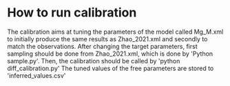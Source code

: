 # How to run calibration
The calibration aims at tuning the parameters of the model called Mg_M.xml to initially produce the same results as Zhao_2021.xml and secondly to match the observations. After changing the target parameters, first sampling should be done from Zhao_2021.xml, which is done by 'Python sample.py'. 
Then, the calibration should be called by 
'python diff_calibration.py'
The tuned values of the free parameters are stored to 'inferred_values.csv'
